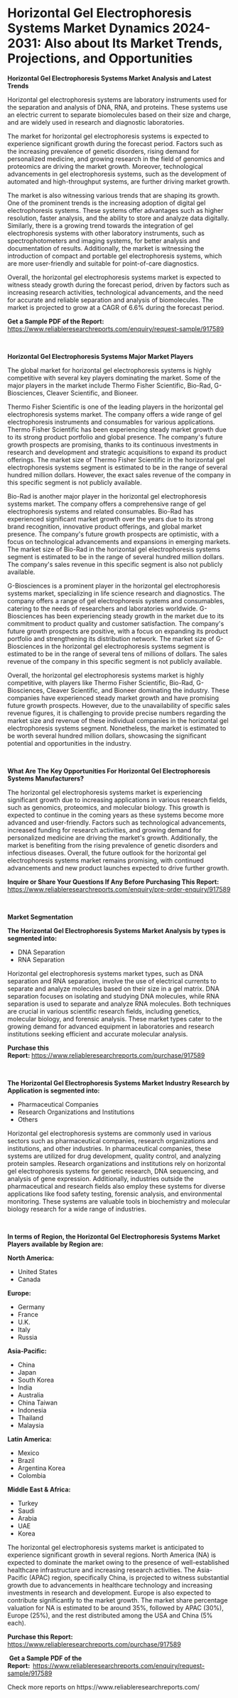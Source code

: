 <p><h1>Horizontal Gel Electrophoresis Systems Market Dynamics 2024-2031: Also about Its Market Trends, Projections, and Opportunities</h1></p><p><strong>Horizontal Gel Electrophoresis Systems Market Analysis and Latest Trends</strong></p>
<p><p>Horizontal gel electrophoresis systems are laboratory instruments used for the separation and analysis of DNA, RNA, and proteins. These systems use an electric current to separate biomolecules based on their size and charge, and are widely used in research and diagnostic laboratories.</p><p>The market for horizontal gel electrophoresis systems is expected to experience significant growth during the forecast period. Factors such as the increasing prevalence of genetic disorders, rising demand for personalized medicine, and growing research in the field of genomics and proteomics are driving the market growth. Moreover, technological advancements in gel electrophoresis systems, such as the development of automated and high-throughput systems, are further driving market growth.</p><p>The market is also witnessing various trends that are shaping its growth. One of the prominent trends is the increasing adoption of digital gel electrophoresis systems. These systems offer advantages such as higher resolution, faster analysis, and the ability to store and analyze data digitally. Similarly, there is a growing trend towards the integration of gel electrophoresis systems with other laboratory instruments, such as spectrophotometers and imaging systems, for better analysis and documentation of results. Additionally, the market is witnessing the introduction of compact and portable gel electrophoresis systems, which are more user-friendly and suitable for point-of-care diagnostics.</p><p>Overall, the horizontal gel electrophoresis systems market is expected to witness steady growth during the forecast period, driven by factors such as increasing research activities, technological advancements, and the need for accurate and reliable separation and analysis of biomolecules. The market is projected to grow at a CAGR of 6.6% during the forecast period.</p></p>
<p><strong>Get a Sample PDF of the Report:&nbsp;</strong> <a href="https://www.reliableresearchreports.com/enquiry/request-sample/917589">https://www.reliableresearchreports.com/enquiry/request-sample/917589</a></p>
<p>&nbsp;</p>
<p><strong>Horizontal Gel Electrophoresis Systems Major Market Players</strong></p>
<p><p>The global market for horizontal gel electrophoresis systems is highly competitive with several key players dominating the market. Some of the major players in the market include Thermo Fisher Scientific, Bio-Rad, G-Biosciences, Cleaver Scientific, and Bioneer.</p><p>Thermo Fisher Scientific is one of the leading players in the horizontal gel electrophoresis systems market. The company offers a wide range of gel electrophoresis instruments and consumables for various applications. Thermo Fisher Scientific has been experiencing steady market growth due to its strong product portfolio and global presence. The company's future growth prospects are promising, thanks to its continuous investments in research and development and strategic acquisitions to expand its product offerings. The market size of Thermo Fisher Scientific in the horizontal gel electrophoresis systems segment is estimated to be in the range of several hundred million dollars. However, the exact sales revenue of the company in this specific segment is not publicly available.</p><p>Bio-Rad is another major player in the horizontal gel electrophoresis systems market. The company offers a comprehensive range of gel electrophoresis systems and related consumables. Bio-Rad has experienced significant market growth over the years due to its strong brand recognition, innovative product offerings, and global market presence. The company's future growth prospects are optimistic, with a focus on technological advancements and expansions in emerging markets. The market size of Bio-Rad in the horizontal gel electrophoresis systems segment is estimated to be in the range of several hundred million dollars. The company's sales revenue in this specific segment is also not publicly available.</p><p>G-Biosciences is a prominent player in the horizontal gel electrophoresis systems market, specializing in life science research and diagnostics. The company offers a range of gel electrophoresis systems and consumables, catering to the needs of researchers and laboratories worldwide. G-Biosciences has been experiencing steady growth in the market due to its commitment to product quality and customer satisfaction. The company's future growth prospects are positive, with a focus on expanding its product portfolio and strengthening its distribution network. The market size of G-Biosciences in the horizontal gel electrophoresis systems segment is estimated to be in the range of several tens of millions of dollars. The sales revenue of the company in this specific segment is not publicly available.</p><p>Overall, the horizontal gel electrophoresis systems market is highly competitive, with players like Thermo Fisher Scientific, Bio-Rad, G-Biosciences, Cleaver Scientific, and Bioneer dominating the industry. These companies have experienced steady market growth and have promising future growth prospects. However, due to the unavailability of specific sales revenue figures, it is challenging to provide precise numbers regarding the market size and revenue of these individual companies in the horizontal gel electrophoresis systems segment. Nonetheless, the market is estimated to be worth several hundred million dollars, showcasing the significant potential and opportunities in the industry.</p></p>
<p>&nbsp;</p>
<p><strong>What Are The Key Opportunities For Horizontal Gel Electrophoresis Systems Manufacturers?</strong></p>
<p><p>The horizontal gel electrophoresis systems market is experiencing significant growth due to increasing applications in various research fields, such as genomics, proteomics, and molecular biology. This growth is expected to continue in the coming years as these systems become more advanced and user-friendly. Factors such as technological advancements, increased funding for research activities, and growing demand for personalized medicine are driving the market's growth. Additionally, the market is benefiting from the rising prevalence of genetic disorders and infectious diseases. Overall, the future outlook for the horizontal gel electrophoresis systems market remains promising, with continued advancements and new product launches expected to drive further growth.</p></p>
<p><strong>Inquire or Share Your Questions If Any Before Purchasing This Report:</strong> <a href="https://www.reliableresearchreports.com/enquiry/pre-order-enquiry/917589">https://www.reliableresearchreports.com/enquiry/pre-order-enquiry/917589</a></p>
<p>&nbsp;</p>
<p><strong>Market Segmentation</strong></p>
<p><strong>The Horizontal Gel Electrophoresis Systems Market Analysis by types is segmented into:</strong></p>
<p><ul><li>DNA Separation</li><li>RNA Separation</li></ul></p>
<p><p>Horizontal gel electrophoresis systems market types, such as DNA separation and RNA separation, involve the use of electrical currents to separate and analyze molecules based on their size in a gel matrix. DNA separation focuses on isolating and studying DNA molecules, while RNA separation is used to separate and analyze RNA molecules. Both techniques are crucial in various scientific research fields, including genetics, molecular biology, and forensic analysis. These market types cater to the growing demand for advanced equipment in laboratories and research institutions seeking efficient and accurate molecular analysis.</p></p>
<p><strong>Purchase this Report:&nbsp;</strong><a href="https://www.reliableresearchreports.com/purchase/917589">https://www.reliableresearchreports.com/purchase/917589</a></p>
<p>&nbsp;</p>
<p><strong>The Horizontal Gel Electrophoresis Systems Market Industry Research by Application is segmented into:</strong></p>
<p><ul><li>Pharmaceutical Companies</li><li>Research Organizations and Institutions</li><li>Others</li></ul></p>
<p><p>Horizontal gel electrophoresis systems are commonly used in various sectors such as pharmaceutical companies, research organizations and institutions, and other industries. In pharmaceutical companies, these systems are utilized for drug development, quality control, and analyzing protein samples. Research organizations and institutions rely on horizontal gel electrophoresis systems for genetic research, DNA sequencing, and analysis of gene expression. Additionally, industries outside the pharmaceutical and research fields also employ these systems for diverse applications like food safety testing, forensic analysis, and environmental monitoring. These systems are valuable tools in biochemistry and molecular biology research for a wide range of industries.</p></p>
<p>&nbsp;</p>
<p><strong>In terms of Region, the Horizontal Gel Electrophoresis Systems Market Players available by Region are:</strong></p>
<p>
    <p> <strong> North America: </strong>
        <ul>
            <li>United States</li>
            <li>Canada</li>
        </ul>
        </p> 
    <p> <strong> Europe: </strong>
        <ul>
            <li>Germany</li>
            <li>France</li>
            <li>U.K.</li>
            <li>Italy</li>
            <li>Russia</li>
        </ul>
        </p> 
    <p> <strong> Asia-Pacific: </strong>
        <ul>
            <li>China</li>
            <li>Japan</li>
            <li>South Korea</li>
            <li>India</li>
            <li>Australia</li>
            <li>China Taiwan</li>
            <li>Indonesia</li>
            <li>Thailand</li>
            <li>Malaysia</li>
        </ul>
        </p> 
    <p> <strong> Latin America: </strong>
        <ul>
            <li>Mexico</li>
            <li>Brazil</li>
            <li>Argentina Korea</li>
            <li>Colombia</li>
        </ul>
        </p> 
    <p> <strong> Middle East & Africa: </strong>
        <ul>
            <li>Turkey</li>
            <li>Saudi</li>
            <li>Arabia</li>
            <li>UAE</li>
            <li>Korea</li>
        </ul>
    </p>
    </p>
<p><p>The horizontal gel electrophoresis systems market is anticipated to experience significant growth in several regions. North America (NA) is expected to dominate the market owing to the presence of well-established healthcare infrastructure and increasing research activities. The Asia-Pacific (APAC) region, specifically China, is projected to witness substantial growth due to advancements in healthcare technology and increasing investments in research and development. Europe is also expected to contribute significantly to the market growth. The market share percentage valuation for NA is estimated to be around 35%, followed by APAC (30%), Europe (25%), and the rest distributed among the USA and China (5% each).</p></p>
<p><strong>Purchase this Report: </strong><a href="https://www.reliableresearchreports.com/purchase/917589">https://www.reliableresearchreports.com/purchase/917589</a></p>
<p>&nbsp;<strong>Get a Sample PDF of the Report:&nbsp;&nbsp;</strong><a href="https://www.reliableresearchreports.com/enquiry/request-sample/917589">https://www.reliableresearchreports.com/enquiry/request-sample/917589</a></p>
<p><strong></strong></p>
<p>Check more reports on https://www.reliableresearchreports.com/</p>